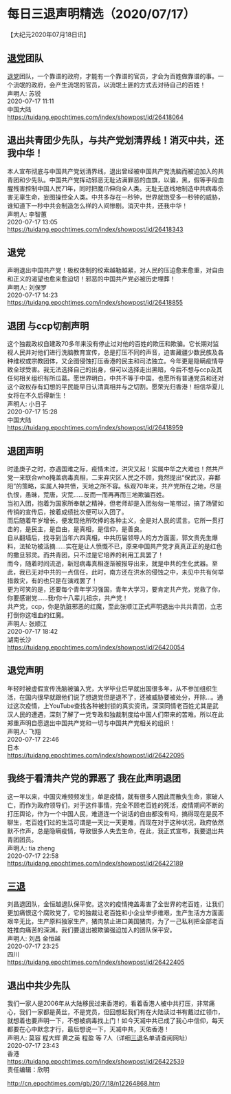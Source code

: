 # 每日三退声明精选（2020/07/17）
  
  
【大纪元2020年07月18日讯】  
## <a href="http://cn.epochtimes.com/gb/tag/%E9%80%80%E5%85%9A.html">退党</a>团队  
<a href="http://cn.epochtimes.com/gb/tag/%E9%80%80%E5%85%9A.html">退党</a>团队，一个靠谱的政府，才能有一个靠谱的官员，才会为百姓做靠谱的事。一个流氓的政府，会产生流氓的官员，以流氓土匪的方式去对待自己的百姓！  
声明人: 苏锐  
2020-07-17 11:11  
中国大陆  
https://tuidang.epochtimes.com/index/showpost/id/26418064  
## 退出共青团少先队，与共产党划清界线！消灭中共，还我中华！  
本人宣布彻底与中国共产党划清界线，退出曾经被中国共产党洗脑而被迫加入的共青团和少先队。中国共产党挥动邪恶无耻沾满罪恶的血旗，以骗，黑，假等手段血腥残害控制中国人民71年，同时把魔爪伸向全人类。无耻无底线地制造中共病毒杀害无辜生命，妄图操控全人类。中共多存在一秒钟，世界就饱受多一秒钟的威胁，谁知道下一秒中共会制造怎么样的人间惨剧。消灭中共，还我中华！  
声明人: 李智蕙  
2020-07-17 13:05  
https://tuidang.epochtimes.com/index/showpost/id/26418343  
## 退党  
声明退出中国共产党！极权体制的绞索越勒越紧，对人民的压迫愈来愈重，对自由和正义的渴望也愈来愈迫切！邪恶的中国共产党必被历史埋葬！  
声明人: 刘保罗  
2020-07-17 14:23  
https://tuidang.epochtimes.com/index/showpost/id/26418855  
## 退团 与ccp切割声明  
这个独裁政权自建政70多年来没有停止过对他的百姓的欺压和欺骗。它长期对监视人民并对他们进行洗脑教育宣传，总是打压不同的声音，迫害藏疆少数民族及各种维权或宗教团体，又企图侵蚀打压香港的民主和司法独立。今年更是隐瞒疫情导致全球受害。我无法选择自己的出身，但可以选择走出黑暗，今后不想与ccp及其任何相关组织有所瓜葛。愿世界明白，中共不等于中国，也愿所有普通党员和还对这个政权存有幻想的平民能早日认清真相并与之切割。愿荣光归香港！相信华夏儿女将在不久后得新生！  
声明人: 小日子  
2020-07-17 15:28  
中国大陆  
https://tuidang.epochtimes.com/index/showpost/id/26418959  
## 退团声明  
时逢庚子之时，亦遇国难之际，疫情未过，洪灾又起！实属中华之大难也！然共产党一来联合who掩盖病毒真相，二来弃灾区人民之不顾，竟然提出“保武汉，弃鄱阳”的策略，实属人神共愤，天地之所不容。纵观70年来，共产党所在之地，尽是仇恨，愚昧，荒唐，灾荒……反而一而再再而三地欺骗百姓。  
当初入团，抱着为国家所奉献之精神，但老师却是入团匆匆一笔带过，搞了场譬如传销的宣传后，按着成绩批次便可以入团了。  
而后随着年岁增长，便发现他所吹捧的各种主义，全是对人民的谎言。它所一贯打击的，是民主，是自由，是真相，是信仰，是善良。  
自从翻墙后，找寻到当年六四真相，中共历届领导人的方方面面，郭文贵先生爆料，法轮功被活摘……实在是让人愤慨不已，原来中国共产党才真真正正的是红色的撒旦邪灵。而共青团，只不过是它培养的利用工具罢了！  
而今，随着时间流逝，新冠病毒真相逐渐被报导出来，就是中共的生化武器。至此，我已无对中共的一点信任，此时，南方还在洪水的侵蚀之中，未见中共有何举措救灾，有的也只是在演戏罢了！  
更为可笑的是，还要每个青年学习强国，青年大学习，要肯定共产党，党救了你，你要感谢党……我r你十八辈儿祖宗，共产党！  
共产党，ccp，你是肮脏邪恶的红魔，至此张顺江正式声明退出中共共青团，立志打倒你这嗜血的红魔。  
声明人: 张顺江  
2020-07-17 18:42  
湖南长沙  
https://tuidang.epochtimes.com/index/showpost/id/26420054  
## 退党声明  
年轻时被虚假宣传洗脑被骗入党，大学毕业后早就出国很多年，从不参加组织生活，在国内很早就跟他们说了想退党但是退不了，还被威胁要被处分，开除…。通过这次疫情，上YouTube查找各种被封锁的真实资讯，深深同情老百姓尤其是武汉人民的遭遇，深刻了解了一党专政和独裁制度给中国人们带来的苦难。所以在此郑重声明自愿退出中国共产党和一切与中国共产党相关的组织！  
声明人: 飞翔  
2020-07-17 22:46  
日本  
https://tuidang.epochtimes.com/index/showpost/id/26422095  
## 我终于看清共产党的罪恶了 我在此声明退团  
这一年以来，中国灾难频频发生，单是疫情，就有很多人因此而散失生命，家破人亡，而作为政府领导们，对于这件事情，完全不顾老百姓的死活，疫情期间不断的打压舆论，作为一个中国人民，难道连一个说话的自由都没有吗，搞得现在是民不聊生，老百姓们过的生活可谓是一天比一天更难，而现在对于这种状况，政府依然默不作声，总是隐瞒疫情，导致很多人失去生命，在此，我正式宣布，我要退出共青团团员。  
声明人: tia zheng  
2020-07-17 22:58  
https://tuidang.epochtimes.com/index/showpost/id/26422189  
## <a href="http://cn.epochtimes.com/gb/tag/%E4%B8%89%E9%80%80.html">三退</a>  
刘昌退团队，金恒越退队保平安。这次的疫情掩盖毒害了全世界的老百姓，让我们更加痛恨这个腐败党了，它的独裁让老百姓和小企业举步维艰，生产生活方方面面艰辛无比，生产原料独家生产，猪肉禁止进口美国猪肉，为了一己私利把全部老百姓推向痛苦的深渊。我们要退出被欺骗强迫加入的团队保平安。  
声明人: 刘昌 金恒越  
2020-07-17 23:25  
四川  
https://tuidang.epochtimes.com/index/showpost/id/26422405  
## 退出中共少先队  
我们一家人是2006年从大陆移民过来香港的，看着香港人被中共打压，非常痛心，我们一家都是黄丝，不是党员，但回想起我们有在大陆读过书有戴过红领巾，就想着也要声明一下，不想被病毒找上门！如今天㓕中共已成了我心中信仰，每天都要在心中默念才行，最后想说一下，天㓕中共，天佑香港！  
声明人: 莫容 程大辉 黄之英 程盈 等 7人（详细<a href="http://cn.epochtimes.com/gb/tag/%E4%B8%89%E9%80%80.html">三退</a>名单请查阅网址）  
2020-07-17 23:43  
香港  
https://tuidang.epochtimes.com/index/showpost/id/26422539  
责任编辑：欣明  
  
  
  
http://cn.epochtimes.com/gb/20/7/18/n12264868.htm
